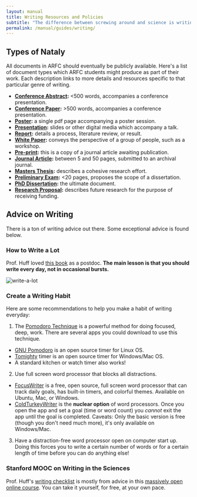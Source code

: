 ```yaml
---
layout: manual
title: Writing Resources and Policies
subtitle: "The difference between screwing around and science is writing it down. -- Adam Savage"
permalink: /manual/guides/writing/
---
```



## Types of Nataly

All documents in ARFC should eventually be publicly available. Here's a list of
document types which ARFC students might produce as part of their work. Each
description links to more details and resources specific to that particular
genre of writing.

- **[Conference Abstract](./conf-abs):** <500 words, accompanies a conference presentation.
- **[Conference Paper](./conf-paper):** >500 words, accompanies a conference presentation.
- **[Poster](./poster):** a single pdf page accompanying a poster session.
- **[Presentation](./presentation):** slides or other digital media which accompany a talk.
- **[Report](./report):** details a process, literature review, or result.
- **[White Paper](./white-paper):** conveys the perspective of a group of people, such as a
  workshop.
- **[Pre-print](./pre-print):** this is a copy of a journal article awaiting publication.
- **[Journal Article](./journal-article):** between 5 and 50 pages, submitted to an archival journal.
- **[Masters Thesis](./ms-thesis):** describes a cohesive research effort.
- **[Preliminary Exam](./prelim):** <20 pages, proposes the scope of a dissertation.
- **[PhD Dissertation](./dissertation):** the ultimate document.
- **[Research Proposal](./proposal):** describes future research for the purpose of receiving funding.


## Advice on Writing

There is a ton of writing advice out there. Some exceptional advice is found below.

### How to Write a Lot

Prof. Huff loved
[this book](https://www.amazon.com/How-Write-Lot-Practical-Productive/dp/1591477433/ref=la_B001JP2K08_1_1)
as a postdoc. **The main lesson is that you should
write every day, not in occasional bursts.**

![write-a-lot](https://images-na.ssl-images-amazon.com/images/I/51RRWRHDRFL._SX311_BO1,204,203,200_.jpg)

### Create a Writing Habit

Here are some recommendations to help you make a habit of writing everyday:
1. The [Pomodoro Technique](https://en.wikipedia.org/wiki/Pomodoro_Technique) is
a powerful method for doing focused, deep, work. There are several apps you could
download to use this technique.
- [GNU Pomodoro](https://gnomepomodoro.org/) is an open source timer for Linux OS.
- [Tomighty](https://tomighty.github.io/) timer is an open source timer for Windows/Mac OS.
- A standard kitchen or watch timer also works!
2. Use full screen word processor that blocks all distractions.
- [FocusWriter](https://gottcode.org/focuswriter/) is a free, open source,
full screen word processor that can track daily goals, has built-in timers, and
colorful themes. Available on Ubuntu, Mac, or Windows.
- [ColdTurkeyWriter](https://getcoldturkey.com/writer/) is the **nuclear option** of
word processors. Once you open the app and set a goal (time or word count) 
you *cannot* exit the app until the goal is completed. Caveats: Only the basic version is
free (though you don't need much more), it's only available on Windows/Mac.
3. Have a distraction-free word processor open on computer start up. Doing this
forces you to write a certain number of words or for a certain length of time
before you can do anything else!

### Stanford MOOC on Writing in the Sciences

Prof. Huff's [writing checklist](/manual/guides/writing/checklist) is mostly from advice in this  [massively open online course](https://online.stanford.edu/course/writing-sciences-self-paced-spring-2016). You can take it yourself, for free, at your own pace.
